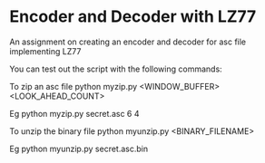 # Encoder and Decoder with LZ77
An assignment on creating an encoder and decoder for asc file implementing LZ77

You can test out the script with the following commands:

To zip an asc file
python myzip.py <FILENAME> <WINDOW_BUFFER> <LOOK_AHEAD_COUNT>

Eg
python myzip.py secret.asc 6 4

To unzip the binary file
python myunzip.py <BINARY_FILENAME>

Eg
python myunzip.py secret.asc.bin


